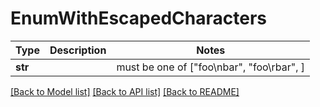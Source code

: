 # EnumWithEscapedCharacters

Type | Description | Notes
------------- | ------------- | -------------
**str** |  |  must be one of ["foo\nbar", "foo\rbar", ]

[[Back to Model list]](../README.md#documentation-for-models) [[Back to API list]](../README.md#documentation-for-api-endpoints) [[Back to README]](../README.md)

